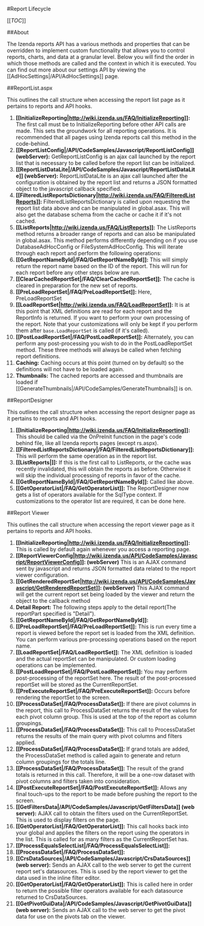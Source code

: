 #Report Lifecycle

[[_TOC_]]

##About

The Izenda reports API has a various methods and properties that can be overridden to implement custom functionality that allows you to control reports, charts, and data at a granular level. Below you will find the order in which those methods are called and the context in which it is executed. You can find out more about our settings API by viewing the [[AdHocSettings|/API/AdHocSettings]] page.

##ReportList.aspx

This outlines the call structure when accessing the report list page as it pertains to reports and API hooks.

1. **[[InitializeReporting|http://wiki.izenda.us/FAQ/InitializeReporting]]:** The first call must be to InitializeReporting before other API calls are made. This sets the groundwork for all reporting operations. It is recommended that all pages using Izenda reports call this method in the code-behind.
2. **[[ReportListConfig|/API/CodeSamples/Javascript/ReportListConfig]] (webServer):** GetReportListConfig is an ajax call launched by the report list that is necessary to be called before the report list can be initialized.
3. **[[ReportListDataLite|/API/CodeSamples/Javascript/ReportListDataLite]] (webServer):** ReportListDataLite is an ajax call launched after the configuration is obtained by the report list and returns a JSON formatted object to the javascript callback specified.
4. **[[FilteredListReportsDictionary|http://wiki.izenda.us/FAQ/FilteredListReports]]:** FilteredListReportsDictionary is called upon requesting the report list data above and can be manipulated in global.asax. This will also get the database schema from the cache or cache it if it's not cached.
5. **[[ListReports|http://wiki.izenda.us/FAQ/ListReports]]:** The ListReports method returns a broader range of reports and can also be manipulated in global.asax. This method performs differently depending on if you use DatabaseAdHocConfig or FileSystemAdHocConfig. This will iterate through each report and perform the following operations:
  1. **[[GetReportNameById|/FAQ/GetReportNameById]]:** This will simply return the report name based on the ID of the report. This will run for each report before any other steps below are run.
  2. **[[ClearCachedReportSet|/FAQ/ClearCachedReportSet]]:** The cache is cleared in preparation for the new set of reports.
  3. **[[PreLoadReportSet|/FAQ/PreLoadReportSet]]:** Here, PreLoadReportSet 
  4. **[[LoadReportSet|http://wiki.izenda.us/FAQ/LoadReportSet]]:** It is at this point that XML definitions are read for each report and the ReportInfo is returned. If you want to perform your own processing of the report. Note that your customizations will only be kept if you perform them after ``base.LoadReportSet`` is called (if it's called).
  5. **[[PostLoadReportSet|/FAQ/PostLoadReportSet]]:** Alternately, you can perform any post-processing you wish to do in the PostLoadReportSet method. These three methods will always be called when fetching report definitions.
  6. **Caching:** Caching occurs at this point (turned on by default) so the definitions will not have to be loaded again.
  7. **Thumbnails:** The cached reports are accessed and thumbnails are loaded if [[GenerateThumbnails|/API/CodeSamples/GenerateThumbnails]] is on.

##ReportDesigner

This outlines the call structure when accessing the report designer page as it pertains to reports and API hooks.

1. **[[InitializeReporting|http://wiki.izenda.us/FAQ/InitializeReporting]]:** This should be called via the OnPreInit function in the page's code behind file, like all Izenda reports pages (except rs.aspx).
2. **[[FilteredListReportsDictionary|/FAQ/FilteredListReportsDictionary]]:** This will perform the same operation as in the report list.
3. **[[ListReports|]]:** If this is the first call to ListReports, or the cache was recently invalidated, this will obtain the reports as before. Otherwise it will skip the individual processing of reports in favor of the cache.
4. **[[GetReportNameById|/FAQ/GetReportNameById]]:** Called like above.
5. **[[GetOperatorList|/FAQ/GetOperatorList]]:** The ReportDesigner now gets a list of operators available for the SqlType context. If customizations to the operator list are required, it can be done here.

##Report Viewer

This outlines the call structure when accessing the report viewer page as it pertains to reports and API hooks.

1. **[[InitializeReporting|http://wiki.izenda.us/FAQ/InitializeReporting]]:** This is called by default again whenever you access a reporting page.
2. **[[ReportViewerConfig|http://wiki.izenda.us/API/CodeSamples/Javascript/ReportViewerConfig]]: (webServer)** This is an AJAX command sent by javascript and returns JSON formatted data related to the report viewer configuration.
3. **[[GetRenderedReportSet|http://wiki.izenda.us/API/CodeSamples/Javascript/GetRenderedReportSet]]: (webServer)** This AJAX command will get the current report set being loaded by the viewer and return the object to the callback method
  1. **Detail Report:** The following steps apply to the detail report(The reportPart specified is "Detail").
  2. **[[GetReportNameById|/FAQ/GetReportNameById]]:**
  3. **[[PreLoadReportSet|/FAQ/PreLoadReportSet]]:** This is run every time a report is viewed before the report set is loaded from the XML definition. You can perform various pre-processing operations based on the report name.
  4. **[[LoadReportSet|/FAQ/LoadReportSet]]:** The XML definition is loaded and the actual reportSet can be manipulated. Or custom loading operations can be implemented.
  5. **[[PostLoadReportSet|/FAQ/PostLoadReportSet]]:** You may perform post-processing of the reportSet here. The result of the post-processed reportSet will be stored as the CurrentReportSet.
  6. **[[PreExecuteReportSet|/FAQ/PreExecuteReportSet]]:** Occurs before rendering the reportSet to the screen.
  7. **[[ProcessDataSet|/FAQ/ProcessDataSet]]:** If there are pivot columns in the report, this call to ProcessDataSet returns the result of the values for each pivot column group. This is used at the top of the report as column groupings.
  8. **[[ProcessDataSet|/FAQ/ProcessDataSet]]:** This call to ProcessDataSet returns the results of the main query with pivot columns and filters applied.
  9. **[[ProcessDataSet|/FAQ/ProcessDataSet]]:** If grand totals are added, the ProcessDataSet method is called again to generate and return column groupings for the totals line.
  10. **[[ProcessDataSet|/FAQ/ProcessDataSet]]:** The result of the grand totals is returned in this call. Therefore, it will be a one-row dataset with pivot columns and filters taken into consideration.
  11. **[[PostExecuteReportSet|/FAQ/PostExecuteReportSet]]:** Allows any final touch-ups to the report to be made before pushing the report to the screen.
4. **[[GetFiltersData|/API/CodeSamples/Javascript/GetFiltersData]] (web server):** AJAX call to obtain the filters used on the CurrentReportSet. This is used to display filters on the page.
  1. **[[GetOperatorList|/FAQ/GetOperatorList]]:** This call hooks back into your global and applies the filters on the report using the operators in the list. This is called for as many filters as the CurrentReportSet has.
  2. **[[ProcessEqualsSelectList|/FAQ/ProcessEqualsSelectList]]:** 
  3. **[[ProcessDataSet|/FAQ/ProcessDataSet]]:**
5. **[[CrsDataSources|/API/CodeSamples/Javascript/CrsDataSources]] (web server):** Sends an AJAX call to the web server to get the current report set's datasources. This is used by the report viewer to get the data used in the inline filter editor.
  1. **[[GetOperatorList|/FAQ/GetOperatorList]]:** This is called here in order to return the possible filter operators available for each datasource returned to CrsDataSources.
6. **[[GetPivotGuiData|/API/CodeSamples/Javascript/GetPivotGuiData]] (web server):** Sends an AJAX call to the web server to get the pivot data for use on the pivots tab on the viewer.